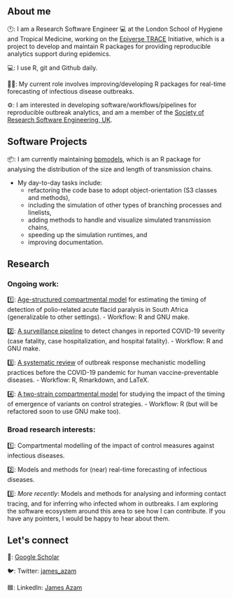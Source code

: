## About me

🕐: I am a Research Software Engineer :computer: at the London School of Hygiene and Tropical 
Medicine, working on the [Epiverse TRACE](https://github.com/epiverse-trace) Initiative, 
which is a project to develop and maintain R packages for providing reproducible analytics 
support during epidemics. 

💻: I use R, git and Github daily.

👨‍💼: My current role involves improving/developing R packages for real-time forecasting of 
infectious disease outbreaks. 

⚙️: I am interested in developing software/workflows/pipelines for reproducible outbreak analytics, 
and am a member of the [Society of Research Software Engineering, UK](https://society-rse.org/). 

## Software Projects

📦: I am currently maintaining [bpmodels](https://github.com/epiverse-trace/bpmodels), which is an 
R package for analysing the distribution of the size and length of transmission chains. 

* My day-to-day tasks include: 
    - refactoring the code base to adopt object-orientation (S3 classes and methods), 
    - including the simulation of other types of branching processes and  linelists, 
    - adding methods to handle and visualize simulated transmission chains, 
    - speeding up the simulation runtimes, and 
    - improving documentation. 

## Research

### Ongoing work:

1️⃣: [Age-structured compartmental model](https://github.com/SACEMA/sa-polio-model) for 
estimating the timing of detection of polio-related acute flacid paralysis in South 
Africa (generalizable to other settings).
    - Workflow: R and GNU make.
    
2️⃣: [A surveillance pipeline](https://github.com/SACEMA/severity-monitoring) to detect 
changes in reported COVID-19 severity (case fatality, case hospitalization, and 
hospital fatality).
    - Workflow: R and GNU make.
    
3️⃣: [A systematic review](https://github.com/jamesmbaazam/orv_modelling_review_epidemics) 
of outbreak response mechanistic modelling practices before the COVID-19 pandemic for 
human vaccine-preventable diseases.
    - Workflow: R, Rmarkdown, and LaTeX.
    
4️⃣: [A two-strain compartmental model](https://github.com/jamesmbaazam/two_strain_orv_model) 
for studying the impact of the timing of emergence of variants on control strategies.
    - Workflow: R (but will be refactored soon to use GNU make too).

### Broad research interests:

1️⃣: Compartmental modelling of the impact of control measures against 
infectious diseases. 

2️⃣: Models and methods for (near) real-time forecasting of infectious diseases. 

3️⃣: _More recently_: Models and methods for analysing and informing contact tracing, 
and for inferring who infected whom in outbreaks. I am exploring the software 
ecosystem around this area to see how I can contribute. If you have any pointers, I would be 
happy to hear about them.

## Let's connect

📃: [Google Scholar](https://scholar.google.co.za/citations?user=IxRpXp8AAAAJ&hl=en)

🐦: Twitter: [james_azam](https://twitter.com/james_azam)

🟦: LinkedIn: [James Azam](https://www.linkedin.com/in/james-azam-phd-6b5b00176/)

